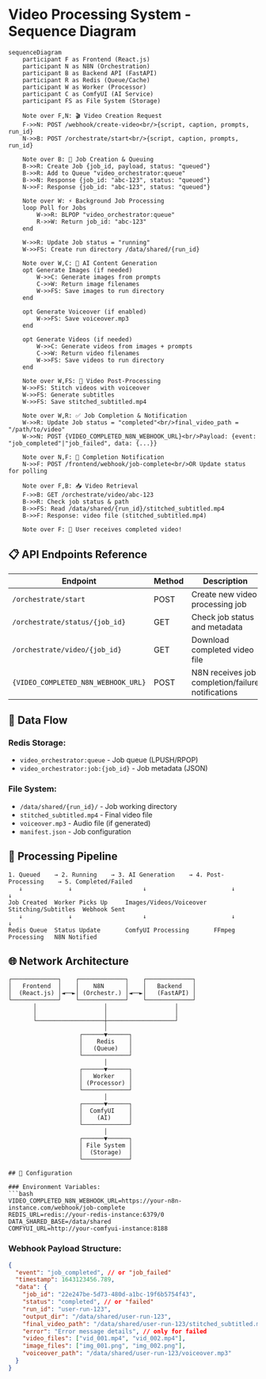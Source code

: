 # Video Processing System - Sequence Diagram

```mermaid
sequenceDiagram
    participant F as Frontend (React.js)
    participant N as N8N (Orchestration)
    participant B as Backend API (FastAPI)
    participant R as Redis (Queue/Cache)
    participant W as Worker (Processor)
    participant C as ComfyUI (AI Service)
    participant FS as File System (Storage)

    Note over F,N: 🎬 Video Creation Request
    F->>N: POST /webhook/create-video<br/>{script, caption, prompts, run_id}
    N->>B: POST /orchestrate/start<br/>{script, caption, prompts, run_id}

    Note over B: 🔄 Job Creation & Queuing
    B->>R: Create Job {job_id, payload, status: "queued"}
    B->>R: Add to Queue "video_orchestrator:queue"
    B->>N: Response {job_id: "abc-123", status: "queued"}
    N->>F: Response {job_id: "abc-123", status: "queued"}

    Note over W: ⚡ Background Job Processing
    loop Poll for Jobs
        W->>R: BLPOP "video_orchestrator:queue"
        R->>W: Return job_id: "abc-123"
    end

    W->>R: Update Job status = "running"
    W->>FS: Create run directory /data/shared/{run_id}

    Note over W,C: 🤖 AI Content Generation
    opt Generate Images (if needed)
        W->>C: Generate images from prompts
        C->>W: Return image filenames
        W->>FS: Save images to run directory
    end

    opt Generate Voiceover (if enabled)
        W->>FS: Save voiceover.mp3
    end

    opt Generate Videos (if needed)
        W->>C: Generate videos from images + prompts
        C->>W: Return video filenames
        W->>FS: Save videos to run directory
    end

    Note over W,FS: 🎥 Video Post-Processing
    W->>FS: Stitch videos with voiceover
    W->>FS: Generate subtitles
    W->>FS: Save stitched_subtitled.mp4

    Note over W,R: ✅ Job Completion & Notification
    W->>R: Update Job status = "completed"<br/>final_video_path = "/path/to/video"
    W->>N: POST {VIDEO_COMPLETED_N8N_WEBHOOK_URL}<br/>Payload: {event: "job_completed"|"job_failed", data: {...}}

    Note over N,F: 📢 Completion Notification
    N->>F: POST /frontend/webhook/job-complete<br/>OR Update status for polling

    Note over F,B: 📥 Video Retrieval
    F->>B: GET /orchestrate/video/abc-123
    B->>R: Check job status & path
    B->>FS: Read /data/shared/{run_id}/stitched_subtitled.mp4
    B->>F: Response: video file (stitched_subtitled.mp4)

    Note over F: 🎉 User receives completed video!
```

## 📋 API Endpoints Reference

| Endpoint | Method | Description |
|----------|--------|-------------|
| `/orchestrate/start` | POST | Create new video processing job |
| `/orchestrate/status/{job_id}` | GET | Check job status and metadata |
| `/orchestrate/video/{job_id}` | GET | Download completed video file |
| `{VIDEO_COMPLETED_N8N_WEBHOOK_URL}` | POST | N8N receives job completion/failure notifications |

## 💾 Data Flow

### Redis Storage:
- `video_orchestrator:queue` - Job queue (LPUSH/RPOP)
- `video_orchestrator:job:{job_id}` - Job metadata (JSON)

### File System:
- `/data/shared/{run_id}/` - Job working directory
- `stitched_subtitled.mp4` - Final video file
- `voiceover.mp3` - Audio file (if generated)
- `manifest.json` - Job configuration

## 🔄 Processing Pipeline

```
1. Queued    → 2. Running    → 3. AI Generation    → 4. Post-Processing    → 5. Completed/Failed
   ↓             ↓                    ↓                        ↓                   ↓
Job Created  Worker Picks Up     Images/Videos/Voiceover  Stitching/Subtitles  Webhook Sent
   ↓             ↓                    ↓                        ↓                   ↓
Redis Queue  Status Update       ComfyUI Processing       FFmpeg Processing   N8N Notified
```

## 🌐 Network Architecture

```
┌─────────────┐    ┌─────────────┐    ┌─────────────┐
│   Frontend  │    │    N8N      │    │   Backend   │
│  (React.js) │◄──►│ (Orchestr.) │◄──►│   (FastAPI) │
└─────────────┘    └─────────────┘    └─────────────┘
       │                   │                   │
       │                   │                   │
       └───────────────────┼───────────────────┘
                           │
                    ┌──────▼──────┐
                    │    Redis    │
                    │   (Queue)   │
                    └─────────────┘
                           │
                    ┌──────▼──────┐
                    │   Worker    │
                    │ (Processor) │
                    └─────────────┘
                           │
                    ┌──────▼──────┐
                    │  ComfyUI    │
                    │    (AI)     │
                    └─────────────┘
                           │
                    ┌──────▼──────┐
                    │ File System │
                    │  (Storage)  │
                    └─────────────┘

## 🔧 Configuration

### Environment Variables:
```bash
VIDEO_COMPLETED_N8N_WEBHOOK_URL=https://your-n8n-instance.com/webhook/job-complete
REDIS_URL=redis://your-redis-instance:6379/0
DATA_SHARED_BASE=/data/shared
COMFYUI_URL=http://your-comfyui-instance:8188
```

### Webhook Payload Structure:
```json
{
  "event": "job_completed", // or "job_failed"
  "timestamp": 1643123456.789,
  "data": {
    "job_id": "22e247be-5d73-480d-a1bc-19f6b5754f43",
    "status": "completed", // or "failed"
    "run_id": "user-run-123",
    "output_dir": "/data/shared/user-run-123",
    "final_video_path": "/data/shared/user-run-123/stitched_subtitled.mp4", // only for completed
    "error": "Error message details", // only for failed
    "video_files": ["vid_001.mp4", "vid_002.mp4"],
    "image_files": ["img_001.png", "img_002.png"],
    "voiceover_path": "/data/shared/user-run-123/voiceover.mp3"
  }
}
